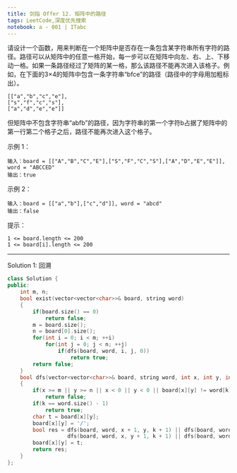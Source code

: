 ```yaml
---
title: 剑指 Offer 12. 矩阵中的路径
tags: LeetCode,深度优先搜索
notebook: a - 001 | ITabc
---
```

请设计一个函数，用来判断在一个矩阵中是否存在一条包含某字符串所有字符的路径。路径可以从矩阵中的任意一格开始，每一步可以在矩阵中向左、右、上、下移动一格。如果一条路径经过了矩阵的某一格，那么该路径不能再次进入该格子。例如，在下面的3×4的矩阵中包含一条字符串“bfce”的路径（路径中的字母用加粗标出）。
```
[["a","b","c","e"],
["s","f","c","s"],
["a","d","e","e"]]
```
但矩阵中不包含字符串“abfb”的路径，因为字符串的第一个字符b占据了矩阵中的第一行第二个格子之后，路径不能再次进入这个格子。

示例 1：
```
输入：board = [["A","B","C","E"],["S","F","C","S"],["A","D","E","E"]], word = "ABCCED"
输出：true
```
示例 2：
```
输入：board = [["a","b"],["c","d"]], word = "abcd"
输出：false
```
提示：
```
1 <= board.length <= 200
1 <= board[i].length <= 200
```

---
Solution 1: 回溯


```cpp
class Solution {
public:
    int m, n;
    bool exist(vector<vector<char>>& board, string word) 
    {
        if(board.size() == 0)
            return false;
        m = board.size();
        n = board[0].size();
        for(int i = 0; i < m; ++i)
            for(int j = 0; j < n; ++j)
                if(dfs(board, word, i, j, 0))
                    return true;
        return false;
    }
    bool dfs(vector<vector<char>>& board, string word, int x, int y, int k)
    {
        if(x >= m || y >= n || x < 0 || y < 0 || board[x][y] != word[k])
            return false;
        if(k == word.size() - 1)
            return true;
        char t = board[x][y];
        board[x][y] = '/';
        bool res = dfs(board, word, x + 1, y, k + 1) || dfs(board, word, x - 1, y, k + 1) ||
                   dfs(board, word, x, y + 1, k + 1) || dfs(board, word, x, y - 1, k + 1);
        board[x][y] = t;
        return res;
    }
};
```
